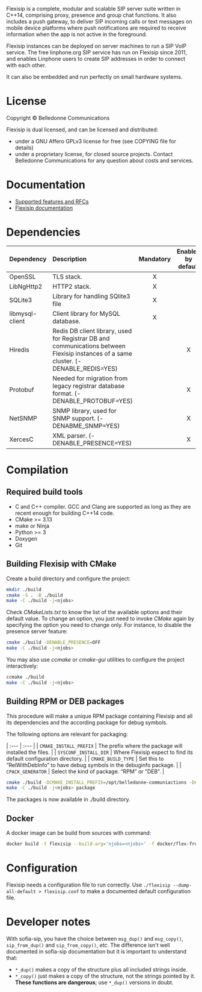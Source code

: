Flexisip is a complete, modular and scalable SIP server suite written in C++14, comprising proxy, presence and group chat functions.
It also includes a push gateway, to deliver SIP incoming calls or text messages on mobile device platforms where push notifications are required to receive information when the app is not active in the foreground.

Flexisip instances can be deployed on server machines to run a SIP VoIP service. 
The free linphone.org SIP service has run on Flexisip since 2011, and enables Linphone users to create SIP addresses in order to connect with each other.

It can also be embedded and run perfectly on small hardware systems.

# License

Copyright © Belledonne Communications

Flexisip is dual licensed, and can be licensed and distributed:
- under a GNU Affero GPLv3 license for free (see COPYING file for details)
- under a proprietary license, for closed source projects. Contact Belledonne Communications for any question about costs and services.

# Documentation

- [Supported features and RFCs](https://www.linphone.org/technical-corner/flexisip/features)
- [Flexisip documentation](https://www.linphone.org/technical-corner/flexisip/documentation)

# Dependencies

| Dependency      | Description                                                                                                                              | Mandatory | Enabled by default |
| :---            | :---                                                                                                                                     | :---:     | :---:              |
| OpenSSL         | TLS stack.                                                                                                                               | X         |                    |
| LibNgHttp2      | HTTP2 stack.                                                                                                                             | X         |                    |
| SQLite3         | Library for handling SQlite3 file                                                                                                        | X         |                    |
| libmysql-client | Client library for MySQL database.                                                                                                       | X         |                    |
| Hiredis         | Redis DB client library, used for Registrar DB and communications between Flexisip instances of a same cluster. (-DENABLE\_REDIS=YES)    |           | X                  |
| Protobuf        | Needed for migration from legacy registrar database format. (-DENABLE\_PROTOBUF=YES)                                                     |           | X                  |
| NetSNMP         | SNMP library, used for SNMP support. (-DENABME\_SNMP=YES)                                                                                |           | X                  |
| XercesC         | XML parser. (-DENABLE\_PRESENCE=YES)                                                                                                     |           | X                  |


# Compilation

## Required build tools

- C and C++ compiler. GCC and Clang are supported as long as they are recent enough for building C++14 code.
- CMake >= 3.13
- make or Ninja
- Python >= 3
- Doxygen
- Git


## Building Flexisip with CMake

Create a build directory and configure the project:

```bash
mkdir ./build
cmake -S . -B ./build
make -C ./build -j<njobs>
```

Check *CMakeLists.txt* to know the list of the available options and their default value. To change an option, you just need to invoke *CMake* again by specifying the option you need to change only.
For instance, to disable the presence server feature:

```bash
cmake ./build -DENABLE_PRESENCE=OFF
make -C ./build -j<njobs>
```

You may also use *ccmake* or *cmake-gui* utilities to configure the project interactively:

```bash
ccmake ./build
make -C ./build -j<njobs>
```

## Building RPM or DEB packages

This procedure will make a unique RPM package containing Flexisip and all its dependencies and the according package for debug symbols.

The following options are relevant for packaging:

| :---                   | :---                                                                         |
| `CMAKE_INSTALL_PREFIX` | The prefix where the package will installed the files.                       |
| `SYSCONF_INSTALL_DIR`  | Where Flexisip expect to find its default configuration directory.           |
| `CMAKE_BUILD_TYPE`     | Set this to “RelWithDebInfo” to have debug symbols in the debuginfo package. |
| `CPACK_GENERATOR`      | Select the kind of package. “RPM” or “DEB”.                                  |

```bash
cmake ./build -DCMAKE_INSTALL_PREFIX=/opt/belledonne-communiactions -DCMAKE_BUILD_TYPE=RelWithDebInfo -DSYSCONF_INSTALL_DIR=/etc -DCPACK_GENERATOR=RPM
make -C ./build -j<njobs> package
```

The packages is now available in ./build directory.

## Docker

A docker image can be build from sources with command:

```bash
docker build -t flexisip --build-arg='njobs=<njobs>' -f docker/flex-from-src .
```

# Configuration

Flexisip needs a configuration file to run correctly.
Use `./flexisip --dump-all-default > flexisip.conf` to make a documented
default configuration file.

# Developer notes

With sofia-sip, you have the choice between `msg_dup()` and `msg_copy()`,
`sip_from_dup()` and `sip_from_copy()`, _etc_.
The difference isn't well documented in sofia-sip documentation but it is
important to understand that:
- `*_dup()` makes a copy of the structure plus all included strings inside.
- `*_copy()` just makes a copy of the structure, not the strings pointed by it. **These functions are
dangerous**; use `*_dup()` versions in doubt.
